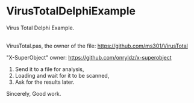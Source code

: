 # VirusTotalDelphiExample
Virus Total Delphi Example.


<br>VirusTotal.pas, the owner of the file: https://github.com/ms301/VirusTotal</br>

"X-SuperObject" owner: https://github.com/onryldz/x-superobject

1) Send it to a file for analysis,
2) Loading and wait for it to be scanned,
3) Ask for the results later.


Sincerely,
Good work.
